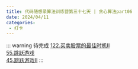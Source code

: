 ```yaml
---
title: 代码随想录算法训练营第三十七天 | 贪心算法part06
date: 2024/04/11
categories:
 - 打卡
---
```

::: warning 待完成
[122.买卖股票的最佳时机II](/blogs/algorithm/leetcode122.md)<br/>
[55.跳跃游戏](/blogs/algorithm/leetcode55.md)<br/>
[45.跳跃游戏II](/blogs/algorithm/leetcode45.md)
:::
